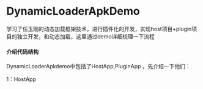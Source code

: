 # DynamicLoaderApkDemo
学习了任玉刚的动态加载框架技术，进行插件化的开发，实现host项目+plugin项目的独立开发，和动态加载，这里通过demo详细梳理一下流程

#### 介绍代码结构

DynamicLoaderApkdemo中包括了HostApp,PluginApp ，先介绍一下他们：

1：HostApp










